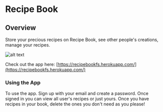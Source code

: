 # Recipe Book 

## Overview

Store your precious recipes on Recipe Book, see other people's creations, manage
your recipes.

![alt text](http://www.giphy.com/gifs/3oKIPmwy5zzW7dvV8Q "Recipe Book")

Check out the app here: 
[https://recipebookfs.herokuapp.com/](https://recipebookfs.herokuapp.com/)

### Using the App

To use the app. Sign up with your email and create a password. Once signed in
you can view all user's recipes or just yours. Once you have recipes in your
book, delete the ones you don't need as you please!
